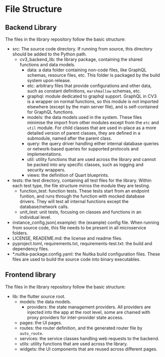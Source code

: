 # File Structure

## Backend Library

The files in the library repository follow the basic structure:

- src: The source code directory. If running from source, this directory should be added to the Python path.
  - cv3_backend_lib: the library package, containing the shared functions and data models.
    - data: a data folder containing non-code files, like GraphQL schemas, resource files, etc. This folder is packaged by the build system upon release.
    - etc: arbitrary files that provide configurations and other data, such as constant definitions, `marshmallow` schemas, etc.
    - graphql: module dedicated to graphql support. GraphQL in CV3 is a wrapper on normal functions, so this module is not imported elsewhere (except by the main server file), and is self-contained for GraphQL functions.
    - models: the data models used in the system. These files minimise the import from other modules except from the `etc` and `util` module. For child classes that are used in-place as a more detailed version of parent classes, they are defined in a submodule, named after the parent class.
    - query: the query driver handling either internal database queries or network-based queries for supported protocols and implementations.
    - util: utility functions that are used across the library and cannot be packed into any specific classes, such as logging and security wrappers.
    - views: the definition of Quart blueprints.
- tests: the test directory, containing all test files for the library. Within each test type, the file structure mirros the module they are testing.
  - function_test: function tests. These tests start from an endpoint funtion, and runs through the function with mocked database drivers. They will test all internal functions except the database/network calls.
  - unit_test: unit tests, focusing on classes and functions in an individual level.
- instance_config.json(.example): the (example) config file. When running from source code, this file needs to be present in all microservice folders.
- LICENSE, READEME.md: the license and readme files.
- pyproject.toml, requirements.txt, requirements-test.txt: the build and dependency files.
- *.nuitka-package.config.yaml: the Nuitka build configuration files. These files are used to build the source code into binary executables.

## Frontend library

The files in the library repository follow the basic structure:

- lib: the flutter source root.
  - models: the data models.
    - providers: the state management providers. All providers are injected into the app at the root level, some are chained with proxy providers for inter-provider state access.
  - pages: the UI pages.
  - routes: the router definition, and the generated router file by `auto_route`.
  - services: the service classes handling web requests to the backend.
  - utils: utility functions that are used across the library.
  - widgets: the UI components that are reused across different pages.
